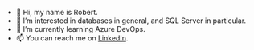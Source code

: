 - 👋 Hi, my name is Robert.
- 👀 I’m interested in databases in general, and SQL Server in particular.
- 🌱 I’m currently learning Azure DevOps.
- 📫 You can reach me on [LinkedIn](https://www.linkedin.com/in/rbvdberg/).

<!---
rbvdberg/rbvdberg is a ✨ special ✨ repository because its `README.md` (this file) appears on your GitHub profile.
You can click the Preview link to take a look at your changes.
--->
